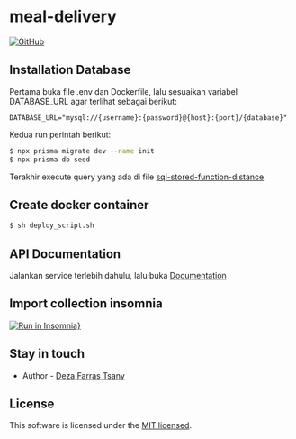 # meal-delivery

[![GitHub](https://img.shields.io/github/license/defartsa23/shuffle-dice-sicbo)](https://opensource.org/licenses/MIT)

## Installation Database
Pertama buka file .env dan Dockerfile, lalu sesuaikan variabel DATABASE_URL agar terlihat sebagai berikut:
```
DATABASE_URL="mysql://{username}:{password}@{host}:{port}/{database}"
```
Kedua run perintah berikut:

```bash
$ npx prisma migrate dev --name init
$ npx prisma db seed
```
Terakhir execute query yang ada di file [sql-stored-function-distance](./sql-stored-function-distance.sql)
## Create docker container
```bash
$ sh deploy_script.sh
```

## API Documentation
Jalankan service terlebih dahulu, lalu buka [Documentation](http://localhost:3000/documentation)

## Import collection insomnia
[![Run in Insomnia}](https://insomnia.rest/images/run.svg)](https://insomnia.rest/run/?label=Meal%20Delivery&uri=https%3A%2F%2Fraw.githubusercontent.com%2Fdefartsa23%2Fmeal-delivery%2Fmain%2Fmeal-delivery.json%3Ftoken%3DGHSAT0AAAAAABW7CF67XBU47X4WPQBNZFAIYXW4YWA)

## Stay in touch

- Author - [Deza Farras Tsany](https://kamilmysliwiec.com)

## License

This software is licensed under the [MIT licensed](./LICENSE).